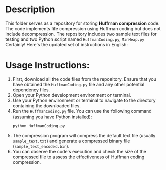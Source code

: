 # Description
This folder serves as a repository for storing **Huffman compression** code. The code implements file compression using Huffman coding but does not include decompression. The repository includes two sample text files for testing and two Python script named `HuffmanCoding.py`, `MinHeap.py`
Certainly! Here's the updated set of instructions in English:

# Usage Instructions:
1. First, download all the code files from the repository. Ensure that you have obtained the `HuffmanCoding.py` file and any other potential dependency files.
2. Open your Python development environment or terminal.
3. Use your Python environment or terminal to navigate to the directory containing the downloaded files.
4. Run the `HuffmanCoding.py` file. You can use the following command (assuming you have Python installed):
   ```bash
   python HuffmanCoding.py
   ```
5. The compression program will compress the default text file (usually `sample_text.txt`) and generate a compressed binary file (`sample_text_encoded.bin`).
6. You can observe the code's execution and check the size of the compressed file to assess the effectiveness of Huffman coding compression.
